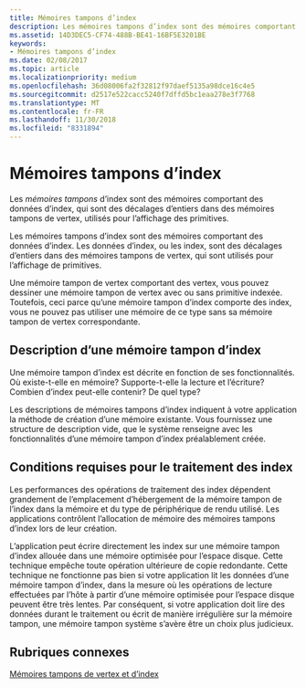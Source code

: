 ```yaml
---
title: Mémoires tampons d’index
description: Les mémoires tampons d’index sont des mémoires comportant des données d’index, qui sont des décalages d’entiers dans des mémoires tampons de vertex, utilisés pour l’affichage des primitives.
ms.assetid: 14D3DEC5-CF74-488B-BE41-16BF5E3201BE
keywords:
- Mémoires tampons d’index
ms.date: 02/08/2017
ms.topic: article
ms.localizationpriority: medium
ms.openlocfilehash: 36d08006fa2f32812f97daef5135a98dce16c4e5
ms.sourcegitcommit: d2517e522cacc5240f7dffd5bc1eaa278e3f7768
ms.translationtype: MT
ms.contentlocale: fr-FR
ms.lasthandoff: 11/30/2018
ms.locfileid: "8331894"
---
```

# <a name="index-buffers"></a>Mémoires tampons d’index


Les *mémoires tampons* d’index sont des mémoires comportant des données d’index, qui sont des décalages d’entiers dans des mémoires tampons de vertex, utilisés pour l’affichage des primitives.

Les mémoires tampons d’index sont des mémoires comportant des données d’index. Les données d’index, ou les index, sont des décalages d’entiers dans des mémoires tampons de vertex, qui sont utilisés pour l’affichage de primitives.

Une mémoire tampon de vertex comportant des vertex, vous pouvez dessiner une mémoire tampon de vertex avec ou sans primitive indexée. Toutefois, ceci parce qu’une mémoire tampon d’index comporte des index, vous ne pouvez pas utiliser une mémoire de ce type sans sa mémoire tampon de vertex correspondante.

## <a name="span-idindexbufferdescriptionspanspan-idindexbufferdescriptionspanspan-idindexbufferdescriptionspanindex-buffer-description"></a><span id="Index_Buffer_Description"></span><span id="index_buffer_description"></span><span id="INDEX_BUFFER_DESCRIPTION"></span>Description d’une mémoire tampon d’index


Une mémoire tampon d’index est décrite en fonction de ses fonctionnalités. Où existe-t-elle en mémoire? Supporte-t-elle la lecture et l’écriture? Combien d’index peut-elle contenir? De quel type?

Les descriptions de mémoires tampons d’index indiquent à votre application la méthode de création d’une mémoire existante. Vous fournissez une structure de description vide, que le système renseigne avec les fonctionnalités d’une mémoire tampon d’index préalablement créée.

## <a name="span-idindexprocessingrequirementsspanspan-idindexprocessingrequirementsspanspan-idindexprocessingrequirementsspanindex-processing-requirements"></a><span id="Index_Processing_Requirements"></span><span id="index_processing_requirements"></span><span id="INDEX_PROCESSING_REQUIREMENTS"></span>Conditions requises pour le traitement des index


Les performances des opérations de traitement des index dépendent grandement de l’emplacement d’hébergement de la mémoire tampon de l’index dans la mémoire et du type de périphérique de rendu utilisé. Les applications contrôlent l’allocation de mémoire des mémoires tampons d’index lors de leur création.

L’application peut écrire directement les index sur une mémoire tampon d’index allouée dans une mémoire optimisée pour l’espace disque. Cette technique empêche toute opération ultérieure de copie redondante. Cette technique ne fonctionne pas bien si votre application lit les données d’une mémoire tampon d’index, dans la mesure où les opérations de lecture effectuées par l’hôte à partir d’une mémoire optimisée pour l’espace disque peuvent être très lentes. Par conséquent, si votre application doit lire des données durant le traitement ou écrit de manière irrégulière sur la mémoire tampon, une mémoire tampon système s’avère être un choix plus judicieux.

## <a name="span-idrelated-topicsspanrelated-topics"></a><span id="related-topics"></span>Rubriques connexes


[Mémoires tampons de vertex et d’index](vertex-and-index-buffers.md)

 

 




